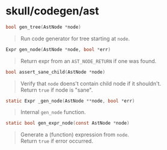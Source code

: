 # skull/codegen/ast

```c
bool gen_tree(AstNode *node)
```

> Run code generator for tree starting at `node`.

```c
Expr gen_node(AstNode *node, bool *err)
```

> Return expr from an `AST_NODE_RETURN` if one was found.

```c
bool assert_sane_child(AstNode *node)
```

> Verify that `node` doens't contain child node if it shouldn't.
> \
> Return `true` if node is "sane".

```c
static Expr _gen_node(AstNode **node, bool *err)
```

> Internal `gen_node` function.

```c
static bool gen_expr_node(const AstNode *node)
```

> Generate a (function) expression from `node`.
> \
> Return `true` if error occurred.

